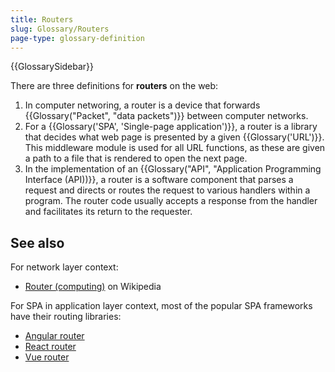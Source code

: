 ```yaml
---
title: Routers
slug: Glossary/Routers
page-type: glossary-definition
---
```


{{GlossarySidebar}}

There are three definitions for **routers** on the web:

1. In computer networing, a router is a device that forwards {{Glossary("Packet", "data packets")}} between computer networks.
2. For a {{Glossary('SPA', 'Single-page application')}}, a router is a library that decides what web page is presented by a given {{Glossary('URL')}}.
   This middleware module is used for all URL functions, as these are given a path to a file that is rendered to open the next page.
3. In the implementation of an {{Glossary("API", "Application Programming Interface (API))}}, a router is a software component that parses a request and directs or routes the request to various handlers within a program.
   The router code usually accepts a response from the handler and facilitates its return to the requester.

## See also

For network layer context:

- [Router (computing)](<https://en.wikipedia.org/wiki/Router_(computing)>) on Wikipedia

For SPA in application layer context, most of the popular SPA frameworks have their routing libraries:

- [Angular router](https://angular.io/guide/router)
- [React router](https://reactrouter.com/)
- [Vue router](https://router.vuejs.org)
